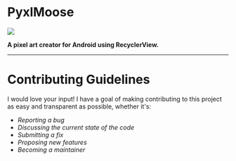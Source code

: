 # PyxlMoose
<img src="https://i.imgur.com/Aq8kgtZ.png"/>

**A pixel art creator for Android using RecyclerView.**

----

# Contributing Guidelines
I would love your input! I have a goal of making contributing to this project as easy and transparent as possible, whether it's:

- _Reporting a bug_
- _Discussing the current state of the code_
- _Submitting a fix_
- _Proposing new features_
- _Becoming a maintainer_

